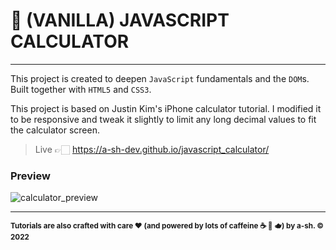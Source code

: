 # 🧮 (VANILLA) JAVASCRIPT CALCULATOR

----

This project is created to deepen `JavaScript` fundamentals and the `DOM`s. Built together with `HTML5` and `CSS3`. 

This project is based on Justin Kim's iPhone calculator tutorial. I modified it to be responsive and tweak it slightly to limit any long decimal values to fit the calculator screen. 

> Live   👉🏻  https://a-sh-dev.github.io/javascript_calculator/

### Preview

![calculator_preview](docs/calculator.gif)



---

<sub>**Tutorials are also crafted with care ❤ (and powered by lots of caffeine ☕️ 🍵 🫖) by a-sh. © 2022**</sub>

